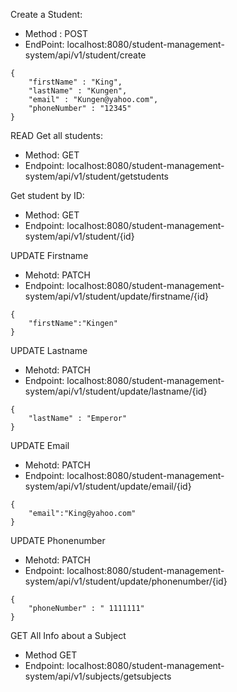Create a Student:
* Method : POST
* EndPoint: localhost:8080/student-management-system/api/v1/student/create

```
{
	"firstName" : "King",
	"lastName" : "Kungen",
	"email" : "Kungen@yahoo.com",
	"phoneNumber" : "12345"
}
```


READ
Get all students:
* Method: GET
* Endpoint: localhost:8080/student-management-system/api/v1/student/getstudents


Get student by ID:
* Method: GET
* Endpoint: localhost:8080/student-management-system/api/v1/student/{id}



UPDATE Firstname
* Mehotd: PATCH
* Endpoint: localhost:8080/student-management-system/api/v1/student/update/firstname/{id}

```
{
	"firstName":"Kingen"
}
```


UPDATE Lastname
* Mehotd: PATCH
* Endpoint: localhost:8080/student-management-system/api/v1/student/update/lastname/{id}

```
{
	"lastName" : "Emperor"
}
```

UPDATE Email
* Mehotd: PATCH
* Endpoint: localhost:8080/student-management-system/api/v1/student/update/email/{id}

```
{
	"email":"King@yahoo.com"
}
```

UPDATE Phonenumber
* Mehotd: PATCH
* Endpoint: localhost:8080/student-management-system/api/v1/student/update/phonenumber/{id}

```
{
	"phoneNumber" : " 1111111"
}
```


GET All Info about a Subject
* Method GET
* Endpoint: localhost:8080/student-management-system/api/v1/subjects/getsubjects



